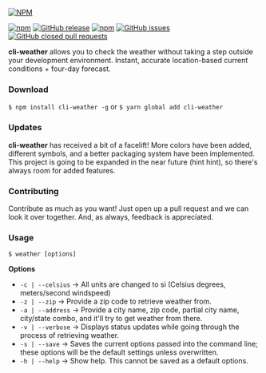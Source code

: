 [![NPM](https://nodei.co/npm/cli-weather.png?downloads=true)](https://nodei.co/npm/cli-weather/)

[![npm](https://img.shields.io/npm/dt/cli-weather.svg?style=flat-square)]()
[![GitHub release](https://img.shields.io/github/release/apizzimenti/cli-weather.svg?style=flat-square)]()
[![npm](https://img.shields.io/npm/l/cli-weather.svg?style=flat-square)]()
[![GitHub issues](https://img.shields.io/github/issues/apizzimenti/cli-weather.svg?style=flat-square)]()
[![GitHub closed pull requests](https://img.shields.io/github/issues-pr-closed/apizzimenti/cli-weather.svg?style=flat-square)]()

**cli-weather** allows you to check the weather without taking a step outside your development environment. Instant,
accurate location-based current conditions + four-day forecast.

### Download
`$ npm install cli-weather -g` or `$ yarn global add cli-weather`

### Updates
**cli-weather** has received a bit of a facelift! More colors have been added, different symbols, and a better packaging
system have been implemented. This project is going to be expanded in the near future (hint hint), so there's always room
for added features.

### Contributing
Contribute as much as you want! Just open up a pull request and we can look it over together. And, as always, feedback is
appreciated.

### Usage

`$ weather [options]`

__Options__
- `-c | --celsius` &rarr; All units are changed to si (Celsius degrees, meters/second windspeed)
- `-z | --zip` &rarr; Provide a zip code to retrieve weather from.
- `-a | --address` &rarr; Provide a city name, zip code, partial city name, city/state combo, and it'll try to get weather from there.
- `-v | --verbose` &rarr; Displays status updates while going through the process of retrieving weather.
- `-s | --save` &rarr; Saves the current options passed into the command line; these options will be the default settings unless overwritten.
- `-h | --help` &rarr; Show help. This cannot be saved as a default options.